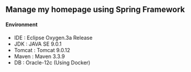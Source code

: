 ## Manage my homepage using Spring Framework

#### Environment
* IDE : Eclipse Oxygen.3a Release
* JDK : JAVA SE 9.0.1
* Tomcat : Tomcat 9.0.12
* Maven : Maven 3.3.9
* DB : Oracle-12c (Using Docker)
